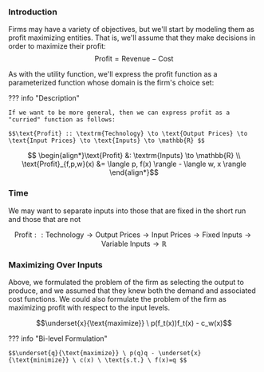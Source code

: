 
### **Introduction** 

Firms may have a variety of objectives, but we'll start by modeling them as profit maximizing entities. That is, we'll assume that they make decisions in order to maximize their profit: 
$$\text{Profit} = \text{Revenue} - \text{Cost}  $$ 

As with the utility function, we'll express the profit function as a parameterized function whose domain is the firm's choice set:

??? info "Description" 

    If we want to be more general, then we can express profit as a "curried" function as follows: 

    $$\text{Profit} :: \textrm{Technology} \to \text{Output Prices} \to \text{Input Prices} \to \text{Inputs} \to \mathbb{R} $$

$$ \begin{align*}\text{Profit} &: \textrm{Inputs} \to \mathbb{R} \\ 
\text{Profit}_{f,p,w}(x) &= \langle p, f(x) \rangle - \langle w, x \rangle \end{align*}$$


### **Time** 

We may want to separate inputs into those that are fixed in the short run and those that are not 

$$\text{Profit} :: \textrm{Technology} \to \text{Output Prices} \to \text{Input Prices} \to  \text{Fixed Inputs} \to \text{Variable Inputs} \to \mathbb{R} $$

### **Maximizing Over Inputs**

Above, we formulated the problem of the firm as selecting the output to produce, and we assumed that they knew both the demand and associated cost functions. We could also formulate the problem of the firm as maximizing profit with respect to the input levels. 

$$\underset{x}{\text{maximize}} \ p(f_t(x))f_t(x) - c_w(x)$$

??? info "Bi-level Formulation"

    $$\underset{q}{\text{maximize}} \ p(q)q - \underset{x}{\text{minimize}} \ c(x) \ \text{s.t.} \ f(x)=q $$



